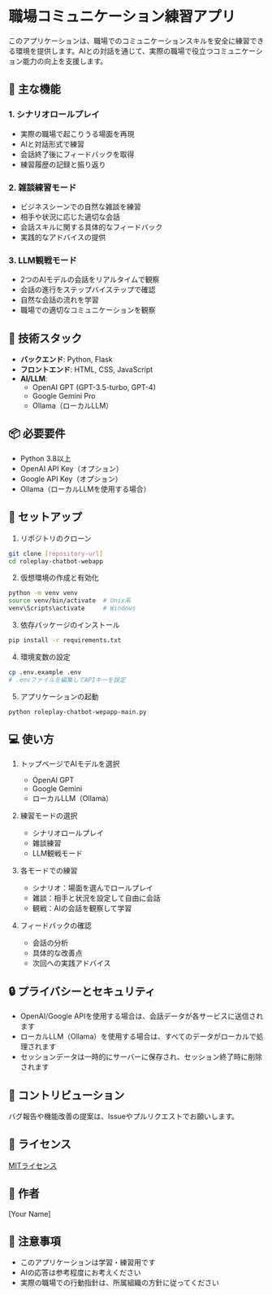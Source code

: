 # 職場コミュニケーション練習アプリ

このアプリケーションは、職場でのコミュニケーションスキルを安全に練習できる環境を提供します。AIとの対話を通じて、実際の職場で役立つコミュニケーション能力の向上を支援します。

## 🌟 主な機能

### 1. シナリオロールプレイ
- 実際の職場で起こりうる場面を再現
- AIと対話形式で練習
- 会話終了後にフィードバックを取得
- 練習履歴の記録と振り返り

### 2. 雑談練習モード
- ビジネスシーンでの自然な雑談を練習
- 相手や状況に応じた適切な会話
- 会話スキルに関する具体的なフィードバック
- 実践的なアドバイスの提供

### 3. LLM観戦モード
- 2つのAIモデルの会話をリアルタイムで観察
- 会話の進行をステップバイステップで確認
- 自然な会話の流れを学習
- 職場での適切なコミュニケーションを観察

## 🔧 技術スタック

- **バックエンド**: Python, Flask
- **フロントエンド**: HTML, CSS, JavaScript
- **AI/LLM**:
  - OpenAI GPT (GPT-3.5-turbo, GPT-4)
  - Google Gemini Pro
  - Ollama（ローカルLLM）

## 📦 必要要件

- Python 3.8以上
- OpenAI API Key（オプション）
- Google API Key（オプション）
- Ollama（ローカルLLMを使用する場合）

## 🚀 セットアップ

1. リポジトリのクローン
```bash
git clone [repository-url]
cd roleplay-chatbot-webapp
```

2. 仮想環境の作成と有効化
```bash
python -m venv venv
source venv/bin/activate  # Unix系
venv\Scripts\activate     # Windows
```

3. 依存パッケージのインストール
```bash
pip install -r requirements.txt
```

4. 環境変数の設定
```bash
cp .env.example .env
# .envファイルを編集してAPIキーを設定
```

5. アプリケーションの起動
```bash
python roleplay-chatbot-wepapp-main.py
```

## 💻 使い方

1. トップページでAIモデルを選択
   - OpenAI GPT
   - Google Gemini
   - ローカルLLM（Ollama）

2. 練習モードの選択
   - シナリオロールプレイ
   - 雑談練習
   - LLM観戦モード

3. 各モードでの練習
   - シナリオ：場面を選んでロールプレイ
   - 雑談：相手と状況を設定して自由に会話
   - 観戦：AIの会話を観察して学習

4. フィードバックの確認
   - 会話の分析
   - 具体的な改善点
   - 次回への実践アドバイス

## 🔒 プライバシーとセキュリティ

- OpenAI/Google APIを使用する場合は、会話データが各サービスに送信されます
- ローカルLLM（Ollama）を使用する場合は、すべてのデータがローカルで処理されます
- セッションデータは一時的にサーバーに保存され、セッション終了時に削除されます

## 🤝 コントリビューション

バグ報告や機能改善の提案は、Issueやプルリクエストでお願いします。

## 📄 ライセンス

[MITライセンス](LICENSE)

## 👥 作者

[Your Name]

## 📝 注意事項

- このアプリケーションは学習・練習用です
- AIの応答は参考程度にお考えください
- 実際の職場での行動指針は、所属組織の方針に従ってください

